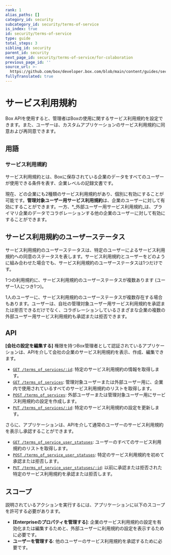 ```yaml
---
rank: 1
alias_paths: []
category_id: security
subcategory_id: security/terms-of-service
is_index: true
id: security/terms-of-service
type: guide
total_steps: 3
sibling_id: security
parent_id: security
next_page_id: security/terms-of-service/for-colaboration
previous_page_id: ''
source_url: >-
  https://github.com/box/developer.box.com/blob/main/content/guides/security/terms-of-service/index.md
fullyTranslated: true
---
```

# サービス利用規約

Box APIを使用すると、管理者はBoxの使用に関するサービス利用規約を設定できます。また、ユーザーは、カスタムアプリケーションのサービス利用規約に同意および再同意できます。

## 用語

### サービス利用規約

サービス利用規約とは、Boxに保存されている企業のデータをすべてのユーザーが使用できる条件を表す、企業レベルの記録文書です。

現在、どの企業にも2種類のサービス利用規約があり、個別に有効にすることが可能です。**管理対象ユーザー用サービス利用規約**は、企業のユーザーに対して有効にすることができます。一方、\*_外部ユーザー用サービス利用規約_は、プライマリ企業のデータでコラボレーションする他の企業のユーザーに対して有効にすることができます。

## サービス利用規約のユーザーステータス

サービス利用規約のユーザーステータスは、特定のユーザーによるサービス利用規約への同意のステータスを表します。サービス利用規約とユーザーをどのように組み合わせた場合でも、サービス利用規約のユーザーステータスは1つだけです。

1つの利用規約に、サービス利用規約のユーザーステータスが複数あります (ユーザー1人につき1つ)。

1人のユーザーに、サービス利用規約のユーザーステータスが複数存在する場合もあります。ユーザーは、自社の管理対象ユーザー用サービス利用規約を承認または拒否できるだけでなく、コラボレーションしているさまざまな企業の複数の外部ユーザー用サービス利用規約も承認または拒否できます。

## API

**\[会社の設定を編集する]** 権限を持つBox管理者として認証されているアプリケーションは、APIを介して会社の企業のサービス利用規約を表示、作成、編集できます。

* [`GET /terms_of_services/:id`](e://get-terms-of-services-id): 特定のサービス利用規約の情報を取得します。
* [`GET /terms_of_services`](e://get-terms-of-services): 管理対象ユーザーまたは外部ユーザー用に、企業内で使用されているすべてのサービス利用規約のリストを取得します。
* [`POST /terms_of_services`](e://post-terms-of-services): 外部ユーザーまたは管理対象ユーザー用にサービス利用規約の設定を作成します。
* [`PUT /terms_of_services/:id`](e://put-terms-of-services-id): 特定のサービス利用規約の設定を更新します。

さらに、アプリケーションは、APIを介して通常のユーザーのサービス利用規約を表示し承認することができます。

* [`GET /terms_of_service_user_statuses`][euserstatuses]: ユーザーのすべてのサービス利用規約のリストを取得します。
* [`POST /terms_of_service_user_statuses`][euserstatuses_post]: 特定のサービス利用規約を初めて承認または拒否します。
* [`PUT /terms_of_service_user_statuses/:id`][euserstatuses_put]: 以前に承認または拒否された特定のサービス利用規約を承認または拒否します。

##  スコープ 

説明されているアクションを実行するには、アプリケーションに以下のスコープを許可する必要があります。

* **\[Enterpriseのプロパティを管理する]**: 企業のサービス利用規約の設定を有効化または編集するためと、外部ユーザーに利用規約の設定を表示するために必要です。
* **ユーザーを管理する**: 他のユーザーのサービス利用規約を承認するために必要です。

[euserstatuses]: e://get-terms-of-service-user-statuses

[euserstatuses_put]: e://put-terms-of-service-user-statuses-id

[euserstatuses_post]: e://post-terms-of-service-user-statuses
